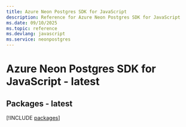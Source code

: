 ```yaml
---
title: Azure Neon Postgres SDK for JavaScript
description: Reference for Azure Neon Postgres SDK for JavaScript
ms.date: 09/10/2025
ms.topic: reference
ms.devlang: javascript
ms.service: neonpostgres
---
```

# Azure Neon Postgres SDK for JavaScript - latest
## Packages - latest
[!INCLUDE [packages](neon-postgres-index.md)]